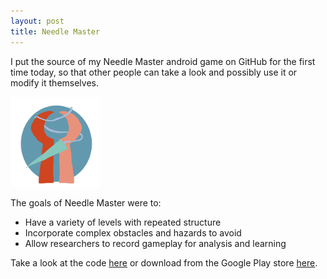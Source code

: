 ```yaml
---
layout: post
title: Needle Master
---
```


I put the source of my Needle Master android game on GitHub for the first time today, so that other people can take a look and possibly use it or modify it themselves.

![Needle Master logo](https://github.com/cpaxton/needlemaster/raw/master/app/src/main/res/drawable-xxhdpi/ic_launcher.png "Needle Master logo")

The goals of Needle Master were to:

  * Have a variety of levels with repeated structure
  * Incorporate complex obstacles and hazards to avoid
  * Allow researchers to record gameplay for analysis and learning

Take a look at the code [here](https://github.com/cpaxton/needlemaster) or download from the Google Play store [here](https://play.google.com/store/apps/details?id=edu.jhu.lcsr.needlemaster).

